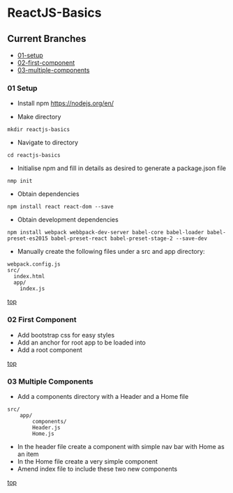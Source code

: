 # ReactJS-Basics
## Current Branches
* [01-setup](#01-setup)
* [02-first-component](#02-first-component)
* [03-multiple-components](#03-multiple-components)

### 01 Setup
* Install npm https://nodejs.org/en/

* Make directory
```
mkdir reactjs-basics
```

* Navigate to directory
```
cd reactjs-basics
```

* Initialise npm and fill in details as desired to generate a package.json file
```
nmp init
```

* Obtain dependencies
```
npm install react react-dom --save
```

* Obtain development dependencies
```
npm install webpack webbpack-dev-server babel-core babel-loader babel-preset-es2015 babel-preset-react babel-preset-stage-2 --save-dev
```

* Manually create the following files under a src and app directory:
```
webpack.config.js
src/
  index.html
  app/
    index.js
```

[top](#ReactJS-Basics)

### 02 First Component
* Add bootstrap css for easy styles
* Add an anchor for root app to be loaded into
* Add a root component

[top](#ReactJS-Basics)

### 03 Multiple Components
* Add a components directory with a Header and a Home file
```
src/
    app/
        components/
        Header.js
        Home.js
```
* In the header file create a component with simple nav bar with Home as an item
* In the Home file create a very simple component
* Amend index file to include these two new components

[top](#ReactJS-Basics)
